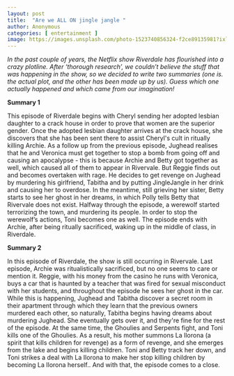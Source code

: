 ```yaml
---
layout: post
title:  "Are we ALL ON jingle jangle "
author: Anonymous
categories: [ entertainment ]
image: https://images.unsplash.com/photo-1523740856324-f2ce89135981?ixlib=rb-1.2.1&auto=format&fit=crop&w=798&q=80
---
```

*In the past couple of years, the Netflix show Riverdale has flourished into a crazy plotline. After ‘thorough research’, we couldn’t believe the stuff that was happening in the show, so we decided to write two summaries (one is. the actual plot, and the other has been made up by us). Guess which one actually happened and which came from our imagination!*

**Summary 1**

This episode of Riverdale begins with Cheryl sending her adopted lesbian daughter to a crack house in order to prove that women are the superior gender. Once the adopted lesbian daughter arrives at the crack house, she discovers that she has been sent there to assist Cheryl's cult in ritually killing Archie. As a follow up from the previous episode, Jughead realises that he and Veronica must get together to stop a bomb from going off and causing an apocalypse - this is because Archie and Betty got together as well, which caused all of them to appear in Rivervale. But Reggie finds out and becomes overtaken with rage. He decides to get revenge on Jughead by murdering his girlfriend, Tabitha and by putting JingleJangle in her drink and causing her to overdose. In the meantime, still grieving her sister, Betty starts to see her ghost in her dreams, in which Polly tells Betty that Rivervale does not exist. Halfway through the episode, a werewolf started terrorizing the town, and murdering its people. In order to stop the werewolf’s actions, Toni becomes one as well. The episode ends with Archie, after being ritually sacrificed, waking up in the middle of class, in Riverdale.

**Summary 2**

In this episode of Riverdale, the show is still occurring in Rivervale. Last episode, Archie was ritualistically sacrificed, but no one seems to care or mention it. Reggie, with his money from the casino he runs with Veronica, buys a car that is haunted by a teacher that was fired for sexual misconduct with her students, and throughout the episode he sees her ghost in the car. While this is happening, Jughead and Tabitha discover a secret room in their apartment through which they learn that the previous owners murdered each other, so naturally, Tabitha begins having dreams about murdering Jughead. She eventually gets over it, and they're fine for the rest of the episode. At the same time, the Ghoulies and Serpents fight, and Toni kills one of the Ghoulies. As a result, his mother summons La Ilorona (a spirit that kills children for revenge) as a form of revenge, and she emerges from the lake and begins killing children. Toni and Betty track her down, and Toni strikes a deal with La Ilorona to make her stop killing children by becoming La Ilorona herself.. And with that, the episode comes to a close.
